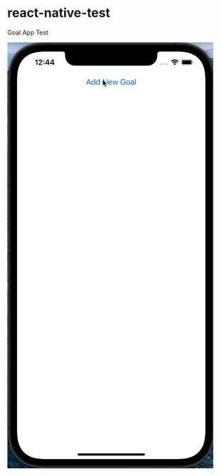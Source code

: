 # react-native-test

Goal App Test

![React Native Test](/test/GoalApp-Test.gif "React Native Test")
